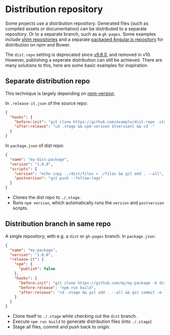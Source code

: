 # Distribution repository

Some projects use a distribution repository. Generated files (such as compiled assets or documentation) can be
distributed to a separate repository. Or to a separate branch, such as a `gh-pages`. Some examples include [shim
repositories][1] and a separate [packaged Angular.js repository][2] for distribution on npm and Bower.

The `dist.repo` setting is deprecated since [v9.8.0][3], and removed in v10. However, publishing a seperate distribution
can still be achieved. There are many solutions to this, here are some basic examples for inspiration.

## Separate distribution repo

This technique is largely depending on [npm-version][4].

In `.release-it.json` of the source repo:

```json
{
  "hooks": {
    "before:init": "git clone https://github.com/example/dist-repo .stage",
    "after:release": "cd .stage && npm version ${version} && cd -"
  }
}
```

In `package.json` of dist repo:

```json
{
  "name": "my-dist-package",
  "version": "1.0.0",
  "scripts": {
    "version": "echo copy ../dist/files > ./files && git add . --all",
    "postversion": "git push --follow-tags"
  }
}
```

- Clones the dist repo to `./.stage`.
- Runs `npm version`, which automatically runs the `version` and `postversion` scripts.

## Distribution branch in same repo

A single repository, with e.g. a `dist` or `gh-pages` branch. In `package.json`:

```json
{
  "name": "my-package",
  "version": "1.0.0",
  "release-it": {
    "npm": {
      "publish": false
    },
    "hooks": {
      "before:init": "git clone https://github.com/my/my-package -b dist .stage",
      "before:release": "npm run build",
      "after:release": "cd .stage && git add . --all && git commit -m 'Updated!' && git push && cd -"
    }
  }
}
```

- Clone itself to `./.stage` while checking out the `dist` branch.
- Execute `npm run build` to generate distribution files (into `./.stage`)
- Stage all files, commit and push back to origin.

[1]: https://github.com/components
[2]: https://github.com/angular/bower-angular
[3]: https://github.com/release-it/release-it/releases/tag/9.8.0
[4]: https://docs.npmjs.com/cli/version.html
